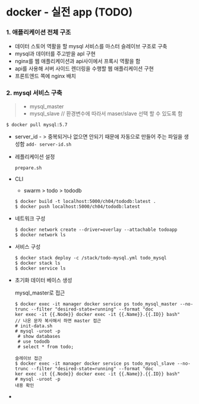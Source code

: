 # docker - 실전 app (TODO)

### 1. 애플리케이션 전체 구조

- 데이터 스토어 역활을 할 mysql 서비스를 마스터 슬레이브 구조로 구축 
- mysql과 데이터를 주고받을 apl 구현
- nginx를 웹 애플리케이션과 api사이에서 프록시 역활을 함 
- api를 사용해 서버 사이드 렌더링을 수행할 웹 애플리케이션 구현
- 프론트엔드 쪽에 nginx 배치 

### 2. mysql 서비스 구축 

> - mysql_master
> - mysql_slave       // 환경변수에 따라서 maser/slave 선택 할 수 있도록 함 

`$ docker pull mysql:5.7`

- server_id  - > 중복되거나 없으면 안되기 때문에 자동으로 만들어 주는 파일을 생성함 `add- server-id.sh`

- 레플리케이션 설정 

  `prepare.sh`

- CLI  

  - swarm > todo > tododb 

  ```
  $ docker build -t localhost:5000/ch04/tododb:latest .
  $ docker push localhost:5000/ch04/tododb:latest
  ```

- 네트워크 구성 

  ```
  $ docker network create --driver=overlay --attachable todoapp
  $ docker network ls
  ```

- 서비스 구성 

  ```
  $ docker stack deploy -c /stack/todo-mysql.yml todo_mysql
  $ docker stack ls
  $ docker service ls
  ```

- 초기화 데이터 베이스 생성 

   mysql_master로 접근 

  ```
  $ docker exec -it manager docker service ps todo_mysql_master --no-trunc --filter "desired-state=running" --format "doc
  ker exec -it {{.Node}} docker exec -it {{.Name}}.{{.ID}} bash"
  // 나온 문자 복사해서 하면 master 접근
  # init-data.sh
  # mysql -uroot -p 
   # show databases
   # use tododb
   # select * from todo;
  
  슬레이브 접근 
  $ docker exec -it manager docker service ps todo_mysql_slave --no-trunc --filter "desired-state=running" --format "doc
  ker exec -it {{.Node}} docker exec -it {{.Name}}.{{.ID}} bash"
  # mysql -uroot -p 
  내용 확인 
  ```

- 

